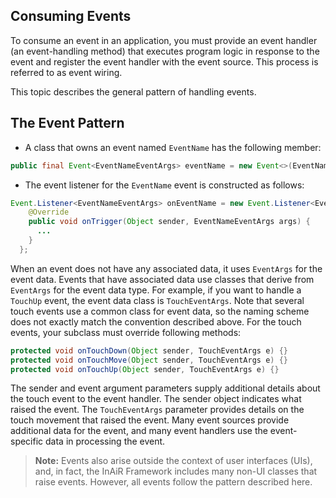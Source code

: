 Consuming Events
----------------

To consume an event in an application, you must provide an event handler (an event-handling method) that executes program logic in response to the event and register the event handler with the event source. This process is referred to as event wiring.

This topic describes the general pattern of handling events.

## The Event Pattern

- A class that owns an event named `EventName` has the following member:
```java
public final Event<EventNameEventArgs> eventName = new Event<>(EventNameEventArgs.class);
```

- The event listener for the `EventName` event is constructed as follows:
```java
Event.Listener<EventNameEventArgs> onEventName = new Event.Listener<EventNameEventArgs>() {
    @Override
    public void onTrigger(Object sender, EventNameEventArgs args) {
      ...
    }
  };
```

When an event does not have any associated data, it uses `EventArgs` for the event data. Events that have associated data use classes that derive from `EventArgs` for the event data type. For example, if you want to handle a `TouchUp` event, the event data class is `TouchEventArgs`. Note that several touch events use a common class for event data, so the naming scheme does not exactly match the convention described above. For the touch events, your subclass must override following methods:
```java
protected void onTouchDown(Object sender, TouchEventArgs e) {}
protected void onTouchMove(Object sender, TouchEventArgs e) {}
protected void onTouchUp(Object sender, TouchEventArgs e) {}
```

The sender and event argument parameters supply additional details about the touch event to the event handler. The sender object indicates what raised the event. The `TouchEventArgs` parameter provides details on the touch movement that raised the event. Many event sources provide additional data for the event, and many event handlers use the event-specific data in processing the event.

> **Note:** Events also arise outside the context of user interfaces (UIs), and, in fact, the InAiR Framework includes many non-UI classes that raise events. However, all events follow the pattern described here.
